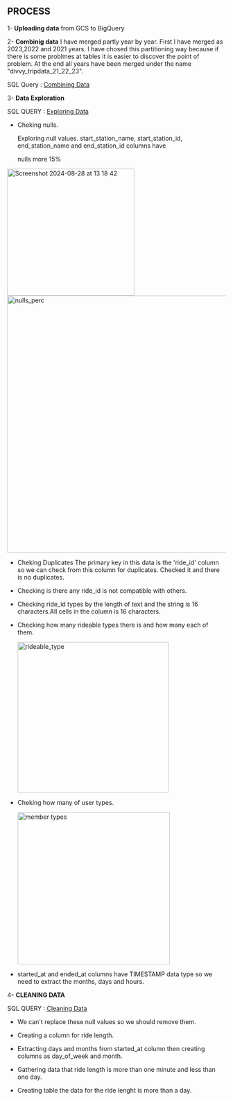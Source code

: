 ## PROCESS

1- **Uploading data** from GCS to BigQuery
   
2- **Combinig data**
 I have merged partly year by year. First I have merged as 2023,2022 and 2021 years.
 I have chosed this partitioning way because if there is some problmes at tables it is easier
 to discover the point of problem.
 At the end all years have been merged under the name "divvy_tripdata_21_22_23".

   SQL Query : [Combining Data ](https://github.com/berivanyavuz/Cyclist_Bike_Share_Case_Study/blob/main/Combining%20Data.sql)

3- **Data Exploration**

   SQL QUERY : [Exploring Data](https://github.com/berivanyavuz/Cyclist_Bike_Share_Case_Study/blob/main/Exploring%20Data.sql)


  - Cheking nulls.

    Exploring null values.  start_station_name, start_station_id, end_station_name and end_station_id columns have

    nulls more 15%
  
   <img width="293" alt="Screenshot 2024-08-28 at 13 18 42" src="https://github.com/user-attachments/assets/d0684c5a-627a-4ee3-874a-6364fca2426d">
   
   <img width="593" alt="nulls_perc" src="https://github.com/user-attachments/assets/35a64d47-7849-425e-ab23-f6fd0254210f">
    

  - Cheking Duplicates
    The primary key in this data is the 'ride_id' column so we can check from this column for duplicates.
    Checked it and there is no duplicates.
    
  - Checking is there any ride_id is not compatible with others.
  
  - Checking ride_id types by the length of text and the string is 16 characters.All cells in the column is 16 characters.

  - Checking how many rideable types there is and how many each of them.

    <img width="348" alt="rideable_type" src="https://github.com/user-attachments/assets/d4a40545-2c04-430c-8859-052a52ee7727">

  - Cheking how many of user types.

    
    <img width="351" alt="member types" src="https://github.com/user-attachments/assets/6fe1aeeb-c533-4148-9251-e9d35febd707">

  - started_at and ended_at columns have TIMESTAMP data type so we need to extract the months, days and hours.

  4-  **CLEANING DATA**

   SQL QUERY : [Cleaning Data](https://github.com/berivanyavuz/Cyclist_Bike_Share_Case_Study/blob/main/Cleaning%20Data.sql)
    
  - We can't replace these null values so we should remove them.
    
  - Creating a column for ride length.

  - Extracting days and months from started_at column then creating columns as day_of_week and month.

  - Gathering data that ride length is more than one minute and less than one day.

  - Creating table the data for the ride lenght is more than a day.

    
    


   

